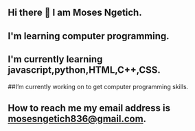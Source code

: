 ## Hi there 👋 I am Moses Ngetich.
## I'm learning computer programming. 
## I'm currently learning javascript,python,HTML,C++,CSS.
##I’m currently working on to get computer programming skills.
## How to reach me my email address is mosesngetich836@gmail.com.
